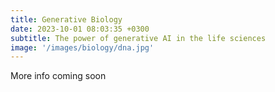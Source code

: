 ```yaml
---
title: Generative Biology
date: 2023-10-01 08:03:35 +0300
subtitle: The power of generative AI in the life sciences
image: '/images/biology/dna.jpg'
---
```


More info coming soon